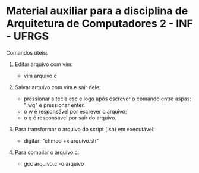 # Material auxiliar para a disciplina de Arquitetura de Computadores 2 - INF - UFRGS

Comandos úteis:
1) Editar arquivo com vim:
    - vim arquivo.c
2) Salvar arquivo com vim e sair dele:
    - pressionar a tecla esc e logo após escrever o comando entre aspas: ":wq" e pressionar enter.
    - o w é responsável por escrever o arquivo;
    - o q é responsável por sair do arquivo.

3) Para transformar o arquivo do script (.sh) em executável: 
    - digitar: "chmod +x arquivo.sh"

4) Para compilar o arquivo.c:
    - gcc arquivo.c -o arquivo

